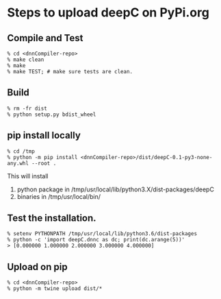 # Steps to upload deepC on PyPi.org

## Compile and Test

```
% cd <dnnCompiler-repo>
% make clean
% make
% make TEST; # make sure tests are clean.
```

## Build

```
% rm -fr dist
% python setup.py bdist_wheel
```

## pip install locally

```
% cd /tmp
% python -m pip install <dnnCompiler-repo>/dist/deepC-0.1-py3-none-any.whl --root .
```
This will install 
1. python package in /tmp/usr/local/lib/python3.X/dist-packages/deepC
1. binaries in /tmp/usr/local/bin/

## Test the installation.
```
% setenv PYTHONPATH /tmp/usr/local/lib/python3.6/dist-packages
% python -c 'import deepC.dnnc as dc; print(dc.arange(5))'
> [0.000000 1.000000 2.000000 3.000000 4.000000]
```

## Upload on pip
```
% cd <dnnCompiler-repo>
% python -m twine upload dist/*
```
